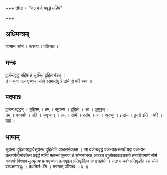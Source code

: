 +++
title = "०३ पर्जन्यवृद्धं महिषं"

+++
## अधिमन्त्रम्
पवमानः सोमः। कश्यपः। पङ्क्तिः।

## मन्त्रः
प॒र्जन्य॑वृद्धं महि॒षं तं सूर्य॑स्य दुहि॒ताभ॑रत् ।  
तं ग॑न्ध॒र्वाः प्रत्य॑गृभ्ण॒न्तं सोमे॒ रस॒माद॑धु॒रिन्द्रा॑येन्दो॒ परि॑ स्रव ॥

## पदपाठः
प॒र्जन्य॑ऽवृद्धम् । म॒हि॒षम् । तम् । सूर्य॑स्य । दु॒हि॒ता । आ । अ॒भ॒र॒त् ।  
तम् । ग॒न्ध॒र्वाः । प्रति॑ । अ॒गृ॒भ्ण॒न् । तम् । सोमे॑ । रस॑म् । आ । अ॒द॒धुः॒ । इन्द्रा॑य । इ॒न्दो॒ इति॑ । परि॑ । स्र॒व॒ ॥

## भाष्यम्
सूर्यस्य दुहिताश्रद्धावैसूर्यस्य दुहितेति वाजसनेयकम् । सा वर्जन्यवृद्धं पर्जन्यवत्समर्थं यद्वा पर्जन्येन तत्कार्यत्वेनोदकेन प्रवृद्धं महिषं महान्तं पूज्यंवा तं सोममाभरत् आहरत् द्युलोकादाहृतवती तमाह्रियमाणं सोमं गन्धर्वाः विश्वावसुप्रभृतयः प्रत्यगृभ्णन् प्रत्यगृह्णन् प्रतिगृहीतवन्तः हृग्रहोर्भः । ततः गन्धर्वाः प्रतिगृहीतं रसं सोमे प्रत्यक्षमादधुः । दधातेर्ल- ङि । तस्मात् परिस्रव ॥ ३ ॥